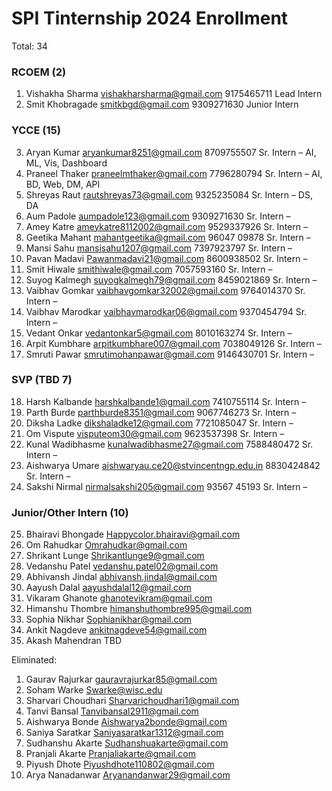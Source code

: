 # SPI Tinternship 2024 Enrollment
Total: 34
### RCOEM (2)
1. Vishakha Sharma vishakharsharma@gmail.com 9175465711 Lead Intern
2. Smit Khobragade smitkbgd@gmail.com 9309271630 Junior Intern 

### YCCE (15) 
3. Aryan Kumar aryankumar8251@gmail.com 8709755507 Sr. Intern – AI, ML, Vis, Dashboard
4. Praneel Thaker praneelmthaker@gmail.com 7796280794 Sr. Intern – AI, BD, Web, DM, API
5. Shreyas Raut rautshreyas73@gmail.com 9325235084 Sr. Intern – DS, DA
6. Aum Padole aumpadole123@gmail.com 9309271630 Sr. Intern –
7. Amey Katre ameykatre8112002@gmail.com 9529337926 Sr. Intern –
8. Geetika Mahant mahantgeetika@gmail.com 96047 09878 Sr. Intern –
9. Mansi Sahu mansisahu1207@gmail.com 7397923797 Sr. Intern –
10. Pavan Madavi Pawanmadavi21@gmail.com 8600938502 Sr. Intern –
11. Smit Hiwale smithiwale@gmail.com 7057593160 Sr. Intern –
12. Suyog Kalmegh suyogkalmegh79@gmail.com 8459021869 Sr. Intern –
13. Vaibhav Gomkar vaibhavgomkar32002@gmail.com 9764014370 Sr. Intern –
14. Vaibhav Marodkar vaibhavmarodkar06@gmail.com 9370454794 Sr. Intern –
15. Vedant Onkar vedantonkar5@gmail.com 8010163274 Sr. Intern –
16. Arpit Kumbhare arpitkumbhare007@gmail.com 7038049126 Sr. Intern –
17. Smruti Pawar smrutimohanpawar@gmail.com 9146430701 Sr. Intern – 

### SVP (TBD 7) 
18. Harsh Kalbande harshkalbande1@gmail.com 7410755114 Sr. Intern –
19. Parth Burde parthburde8351@gmail.com 9067746273 Sr. Intern –
20. Diksha Ladke dikshaladke12@gmail.com 7721085047 Sr. Intern –
21. Om Vispute visputeom30@gmail.com 9623537398 Sr. Intern –
22. Kunal Wadibhasme kunalwadibhasme27@gmail.com 7588480472 Sr. Intern –
23. Aishwarya Umare aishwaryau.ce20@stvincentngp.edu.in 8830424842 Sr. Intern –
24. Sakshi Nirmal nirmalsakshi205@gmail.com 93567 45193 Sr. Intern – 

### Junior/Other Intern (10)  
25. Bhairavi Bhongade Happycolor.bhairavi@gmail.com
26. Om Rahudkar Omrahudkar@gmail.com
27. Shrikant Lunge Shrikantlunge9@gmail.com
28. Vedanshu Patel vedanshu.patel02@gmail.com
29. Abhivansh Jindal abhivansh.jindal@gmail.com
30. Aayush Dalal aayushdalal12@gmail.com
31. Vikaram Ghanote ghanotevikram@gmail.com
32. Himanshu Thombre himanshuthombre995@gmail.com
33. Sophia Nikhar Sophianikhar@gmail.com
34. Ankit Nagdeve ankitnagdeve54@gmail.com
35. Akash Mahendran TBD

Eliminated:
1. Gaurav Rajurkar gauravrajurkar85@gmail.com
2. Soham Warke Swarke@wisc.edu
3. Sharvari Choudhari Sharvarichoudhari1@gmail.com
4. Tanvi Bansal Tanvibansal2911@gmail.com
5. Aishwarya Bonde Aishwarya2bonde@gmail.com
6. Saniya Saratkar Saniyasaratkar1312@gmail.com
7. Sudhanshu Akarte Sudhanshuakarte@gmail.com
8. Pranjali Akarte Pranjaliakarte@gmail.com
9. Piyush Dhote Piyushdhote110802@gmail.com
10. Arya Nanadanwar Aryanandanwar29@gmail.com

